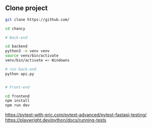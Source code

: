 ##

## Clone project

```bash
git clone https://github.com/

cd chancy

# Back-end

cd backend
python3 -m venv venv
source venv/bin/activate
venv/bin/activate => Windowns

# run back-end
python api.py


# Front-end

cd frontend
npm install
npm run dev

```

https://pytest-with-eric.com/pytest-advanced/pytest-fastapi-testing/
https://playwright.dev/python/docs/running-tests
